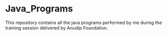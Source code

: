 # Java_Programs
This repository contains all the java programs performed by me during the training session delivered by Anudip Foundation.
